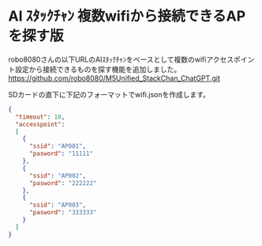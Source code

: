 # AI ｽﾀｯｸﾁｬﾝ 複数wifiから接続できるAPを探す版

robo8080さんの以下URLのAIｽﾀｯｸﾁｬﾝをベースとして複数のwifiアクセスポイント設定から接続できるものを探す機能を追加しました。
https://github.com/robo8080/M5Unified_StackChan_ChatGPT.git

SDカードの直下に下記のフォーマットでwifi.jsonを作成します。

```json
{
  "timeout": 10,
  "accesspoint":
  [
    {
      "ssid": "AP001",
      "pasword": "11111"
    },
    {
      "ssid": "AP002",
      "pasword": "222222"
    },
    {
      "ssid": "AP003",
      "pasword": "333333"
    }
  ]
}
```
